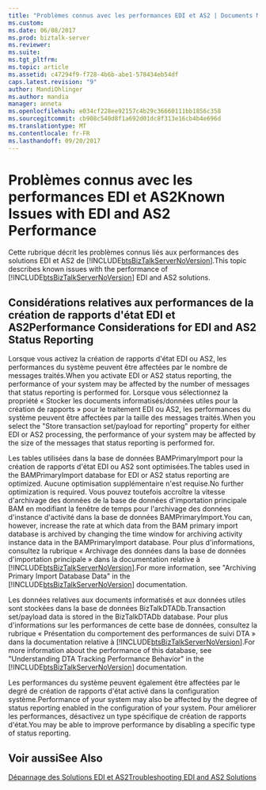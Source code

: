 ```yaml
---
title: "Problèmes connus avec les performances EDI et AS2 | Documents Microsoft"
ms.custom: 
ms.date: 06/08/2017
ms.prod: biztalk-server
ms.reviewer: 
ms.suite: 
ms.tgt_pltfrm: 
ms.topic: article
ms.assetid: c47294f9-f728-4b6b-abe1-578434eb54df
caps.latest.revision: "9"
author: MandiOhlinger
ms.author: mandia
manager: anneta
ms.openlocfilehash: e034cf228ee92157c4b29c36660111bb1856c358
ms.sourcegitcommit: cb908c540d8f1a692d01dc8f313e16cb4b4e696d
ms.translationtype: MT
ms.contentlocale: fr-FR
ms.lasthandoff: 09/20/2017
---
```

# <a name="known-issues-with-edi-and-as2-performance"></a><span data-ttu-id="9b158-102">Problèmes connus avec les performances EDI et AS2</span><span class="sxs-lookup"><span data-stu-id="9b158-102">Known Issues with EDI and AS2 Performance</span></span>
<span data-ttu-id="9b158-103">Cette rubrique décrit les problèmes connus liés aux performances des solutions EDI et AS2 de [!INCLUDE[btsBizTalkServerNoVersion](../includes/btsbiztalkservernoversion-md.md)].</span><span class="sxs-lookup"><span data-stu-id="9b158-103">This topic describes known issues with the performance of [!INCLUDE[btsBizTalkServerNoVersion](../includes/btsbiztalkservernoversion-md.md)] EDI and AS2 solutions.</span></span>  
  
## <a name="performance-considerations-for-edi-and-as2-status-reporting"></a><span data-ttu-id="9b158-104">Considérations relatives aux performances de la création de rapports d'état EDI et AS2</span><span class="sxs-lookup"><span data-stu-id="9b158-104">Performance Considerations for EDI and AS2 Status Reporting</span></span>  
 <span data-ttu-id="9b158-105">Lorsque vous activez la création de rapports d'état EDI ou AS2, les performances du système peuvent être affectées par le nombre de messages traités.</span><span class="sxs-lookup"><span data-stu-id="9b158-105">When you activate EDI or AS2 status reporting, the performance of your system may be affected by the number of messages that status reporting is performed for.</span></span> <span data-ttu-id="9b158-106">Lorsque vous sélectionnez la propriété « Stocker les documents informatisés/données utiles pour la création de rapports » pour le traitement EDI ou AS2, les performances du système peuvent être affectées par la taille des messages traités.</span><span class="sxs-lookup"><span data-stu-id="9b158-106">When you select the "Store transaction set/payload for reporting" property for either EDI or AS2 processing, the performance of your system may be affected by the size of the messages that status reporting is performed for.</span></span>  
  
 <span data-ttu-id="9b158-107">Les tables utilisées dans la base de données BAMPrimaryImport pour la création de rapports d'état EDI ou AS2 sont optimisées.</span><span class="sxs-lookup"><span data-stu-id="9b158-107">The tables used in the BAMPrimaryImport database for EDI or AS2 status reporting are optimized.</span></span> <span data-ttu-id="9b158-108">Aucune optimisation supplémentaire n'est requise.</span><span class="sxs-lookup"><span data-stu-id="9b158-108">No further optimization is required.</span></span> <span data-ttu-id="9b158-109">Vous pouvez toutefois accroître la vitesse d'archivage des données de la base de données d'importation principale BAM en modifiant la fenêtre de temps pour l'archivage des données d'instance d'activité dans la base de données BAMPrimaryImport.</span><span class="sxs-lookup"><span data-stu-id="9b158-109">You can, however, increase the rate at which data from the BAM primary import database is archived by changing the time window for archiving activity instance data in the BAMPrimaryImport database.</span></span> <span data-ttu-id="9b158-110">Pour plus d'informations, consultez la rubrique « Archivage des données dans la base de données d'importation principale » dans la documentation relative à [!INCLUDE[btsBizTalkServerNoVersion](../includes/btsbiztalkservernoversion-md.md)].</span><span class="sxs-lookup"><span data-stu-id="9b158-110">For more information, see "Archiving Primary Import Database Data" in the [!INCLUDE[btsBizTalkServerNoVersion](../includes/btsbiztalkservernoversion-md.md)] documentation.</span></span>  
  
 <span data-ttu-id="9b158-111">Les données relatives aux documents informatisés et aux données utiles sont stockées dans la base de données BizTalkDTADb.</span><span class="sxs-lookup"><span data-stu-id="9b158-111">Transaction set/payload data is stored in the BizTalkDTADb database.</span></span> <span data-ttu-id="9b158-112">Pour plus d'informations sur les performances de cette base de données, consultez la rubrique « Présentation du comportement des performances de suivi DTA » dans la documentation relative à [!INCLUDE[btsBizTalkServerNoVersion](../includes/btsbiztalkservernoversion-md.md)].</span><span class="sxs-lookup"><span data-stu-id="9b158-112">For more information about the performance of this database, see "Understanding DTA Tracking Performance Behavior" in the [!INCLUDE[btsBizTalkServerNoVersion](../includes/btsbiztalkservernoversion-md.md)] documentation.</span></span>  
  
 <span data-ttu-id="9b158-113">Les performances du système peuvent également être affectées par le degré de création de rapports d'état activé dans la configuration système.</span><span class="sxs-lookup"><span data-stu-id="9b158-113">Performance of your system may also be affected by the degree of status reporting enabled in the configuration of your system.</span></span> <span data-ttu-id="9b158-114">Pour améliorer les performances, désactivez un type spécifique de création de rapports d'état.</span><span class="sxs-lookup"><span data-stu-id="9b158-114">You may be able to improve performance by disabling a specific type of status reporting.</span></span>  
  
## <a name="see-also"></a><span data-ttu-id="9b158-115">Voir aussi</span><span class="sxs-lookup"><span data-stu-id="9b158-115">See Also</span></span>  
 [<span data-ttu-id="9b158-116">Dépannage des Solutions EDI et AS2</span><span class="sxs-lookup"><span data-stu-id="9b158-116">Troubleshooting EDI and AS2 Solutions</span></span>](../core/troubleshooting-edi-and-as2-solutions.md)